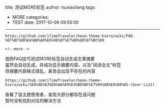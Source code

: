 title: 测试MORE标签
author: huxiaoliang
tags:
  - MORE
categories:
  - TEST
date: 2017-10-09 09:55:00
---
```
https://github.com/iTimeTraveler/hexo-theme-hiero/wiki/FAQ-%EF%BC%88%E4%B8%AD%E6%96%87%E7%89%88%EF%BC%89
```
   
   	<!--more-->
    
  按照FAQ技巧测试MORE标签自动生成文章摘要  
虽然会自动生成，并成功显示摘要内容，以及"阅读全文"标签  
但摘要内容格式错乱，甚至会出现不存在的内容 

<!--more-->


```
https://github.com/iTimeTraveler/hexo-theme-hiero/wiki/%E8%8D%A3%E8%AA%89%E4%BD%BF%E7%94%A8%E8%80%85-(User-List)
```


查看了该主题使用者，发现大部分都存在该问题  
暂时没有找到对应的解决方法
